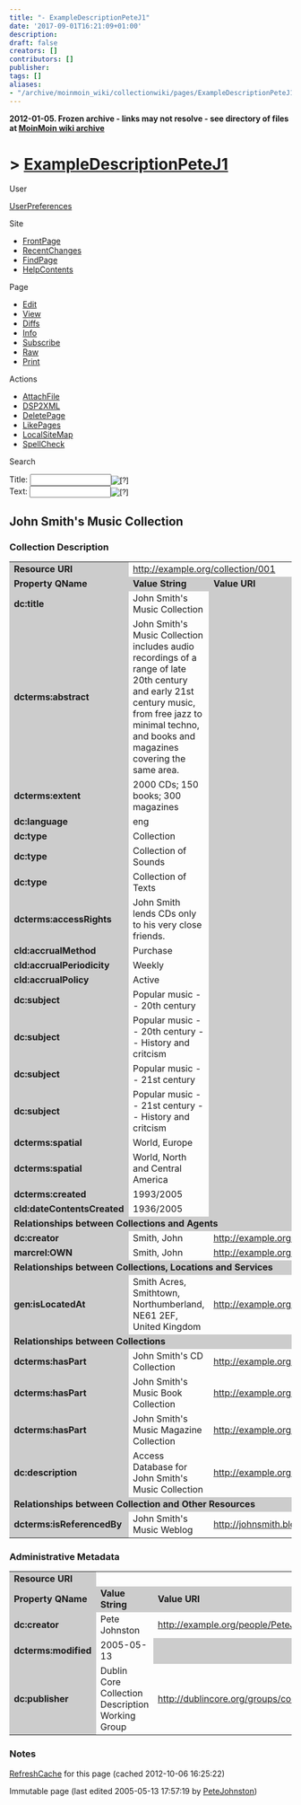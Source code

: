 ```yaml
---
title: "- ExampleDescriptionPeteJ1"
date: '2017-09-01T16:21:09+01:00'
description: 
draft: false
creators: []
contributors: []
publisher: 
tags: []
aliases:
- "/archive/moinmoin_wiki/collectionwiki/pages/ExampleDescriptionPeteJ1.html"
---
```


**2012-01-05. Frozen archive - links may not resolve - see directory of files at [MoinMoin wiki archive](/moinmoin-wiki-archive/)**

# > [ExampleDescriptionPeteJ1](http://dublincore.org/collectionwiki/ExampleDescriptionPeteJ1?action=fullsearch&value=ExampleDescriptionPeteJ1&literal=1&case=1&context=40 "Click here to do a full-text search for this title")

User

 [UserPreferences](http://dublincore.org/collectionwiki/UserPreferences)
  

Site

- [FrontPage](http://dublincore.org/collectionwiki/FrontPage)
- [RecentChanges](http://dublincore.org/collectionwiki/RecentChanges)
- [FindPage](http://dublincore.org/collectionwiki/FindPage)
- [HelpContents](http://dublincore.org/collectionwiki/HelpContents)

Page

- [Edit](http://dublincore.org/collectionwiki/ExampleDescriptionPeteJ1?action=edit "Edit")
- [View](http://dublincore.org/collectionwiki/ExampleDescriptionPeteJ1 "View")
- [Diffs](http://dublincore.org/collectionwiki/ExampleDescriptionPeteJ1?action=diff "Diffs")
- [Info](http://dublincore.org/collectionwiki/ExampleDescriptionPeteJ1?action=info "Info")
- [Subscribe](http://dublincore.org/collectionwiki/ExampleDescriptionPeteJ1?action=subscribe "Subscribe")
- [Raw](http://dublincore.org/collectionwiki/ExampleDescriptionPeteJ1?action=raw "Raw")
- [Print](http://dublincore.org/collectionwiki/ExampleDescriptionPeteJ1?action=print "Print")

Actions

- [AttachFile](http://dublincore.org/collectionwiki/ExampleDescriptionPeteJ1?action=AttachFile)
- [DSP2XML](http://dublincore.org/collectionwiki/ExampleDescriptionPeteJ1?action=DSP2XML)
- [DeletePage](http://dublincore.org/collectionwiki/ExampleDescriptionPeteJ1?action=DeletePage)
- [LikePages](http://dublincore.org/collectionwiki/ExampleDescriptionPeteJ1?action=LikePages)
- [LocalSiteMap](http://dublincore.org/collectionwiki/ExampleDescriptionPeteJ1?action=LocalSiteMap)
- [SpellCheck](http://dublincore.org/collectionwiki/ExampleDescriptionPeteJ1?action=SpellCheck)

Search

<form method="POST" action="/collectionwiki/ExampleDescriptionPeteJ1">
<p>
<input name="action" value="inlinesearch" type="hidden">
<input name="context" value="40" type="hidden">
Title: <input name="text_title" size="15" maxlength="50" type="text"><input src="ExampleDescriptionPeteJ1_files/moin-search.png" name="button_title" alt="[?]" type="image"><br>Text: <input name="text_full" size="15" maxlength="50" type="text"><input src="ExampleDescriptionPeteJ1_files/moin-search.png" name="button_full" alt="[?]" type="image">
</p>
</form>

## John Smith's Music Collection

### Collection Description

<table width="100%">
  <tbody>
    <tr>
      <td bgcolor="#CCCCCC">
        <strong>Resource URI</strong>
      </td>
      <td colspan="3">
        <a href="http://example.org/collection/001">http://example.org/collection/001</a>
      </td>
    </tr>
    <tr>
      <td bgcolor="#CCCCCC" width="15%">
        <strong>Property QName</strong> </td>
      <td bgcolor="#CCCCCC" width="40%">
        <strong>Value String</strong>
      </td>
      <td bgcolor="#CCCCCC" width="30%">
        <strong>Value URI</strong>
      </td>
      <td bgcolor="#CCCCCC" width="15%">
        <strong>Vocab ES QName</strong>
      </td>
    </tr>
    <tr>
      <td bgcolor="#CCCCCC">
        <strong>dc:title</strong> </td>
      <td>
        John Smith's Music Collection</td>
      <td bgcolor="#CCCCCC">
      </td>
      <td bgcolor="#CCCCCC">
      </td>
    </tr>
    <tr>
      <td bgcolor="#CCCCCC">
        <strong>dcterms:abstract</strong> </td>
      <td>
        John Smith's Music Collection includes audio recordings of a range of 
        late 20th century and early 21st century music, from free jazz to 
        minimal techno, and books and magazines covering the same area.</td>
      <td bgcolor="#CCCCCC">
      </td>
      <td bgcolor="#CCCCCC">
      </td>
    </tr>
    <tr>
      <td bgcolor="#CCCCCC">
        <strong>dcterms:extent</strong> </td>
      <td>
        2000 CDs; 150 books; 300 magazines</td>
      <td bgcolor="#CCCCCC">
      </td>
      <td bgcolor="#CCCCCC">
      </td>
    </tr>
    <tr>
      <td bgcolor="#CCCCCC">
        <strong>dc:language</strong> </td>
      <td>
        eng</td>
      <td bgcolor="#CCCCCC">
      </td>
      <td>
        dcterms:ISO639-2</td>
    </tr>
    <tr>
      <td bgcolor="#CCCCCC">
        <strong>dc:type</strong> </td>
      <td>
        Collection</td>
      <td bgcolor="#CCCCCC">
      </td>
      <td>
        dcterms:DCMIType</td>
    </tr>
    <tr>
      <td bgcolor="#CCCCCC">
        <strong>dc:type</strong> </td>
      <td>
        Collection of Sounds</td>
      <td bgcolor="#CCCCCC">
      </td>
      <td>
        cld:CollType</td>
    </tr>
    <tr>
      <td bgcolor="#CCCCCC">
        <strong>dc:type</strong> </td>
      <td>
        Collection of Texts</td>
      <td bgcolor="#CCCCCC">
      </td>
      <td>
        cld:CollType</td>
    </tr>
    <tr>
      <td bgcolor="#CCCCCC">
        <strong>dcterms:accessRights</strong> </td>
      <td>
        John Smith lends CDs only to his very close friends.</td>
      <td bgcolor="#CCCCCC">
      </td>
      <td bgcolor="#CCCCCC">
      </td>
    </tr>
    <tr>
      <td bgcolor="#CCCCCC">
        <strong>cld:accrualMethod</strong> </td>
      <td>
        Purchase</td>
      <td bgcolor="#CCCCCC">
      </td>
      <td>
        cld:DCCDAccrualMethod</td>
    </tr>
    <tr>
      <td bgcolor="#CCCCCC">
        <strong>cld:accrualPeriodicity</strong> </td>
      <td>
        Weekly</td>
      <td bgcolor="#CCCCCC">
      </td>
      <td>
        cld:DCCDAccrualPeriodicity</td>
    </tr>
    <tr>
      <td bgcolor="#CCCCCC">
        <strong>cld:accrualPolicy</strong> </td>
      <td>
        Active</td>
      <td bgcolor="#CCCCCC">
      </td>
      <td>
        cld:DCCDAccrualPolicy</td>
    </tr>
    <tr>
      <td bgcolor="#CCCCCC">
        <strong>dc:subject</strong> </td>
      <td>
        Popular music -- 20th century</td>
      <td bgcolor="#CCCCCC">
      </td>
      <td>
        dcterms:LCSH</td>
    </tr>
    <tr>
      <td bgcolor="#CCCCCC">
        <strong>dc:subject</strong> </td>
      <td>
        Popular music -- 20th century -- History and critcism</td>
      <td bgcolor="#CCCCCC">
      </td>
      <td>
        dcterms:LCSH</td>
    </tr>
    <tr>
      <td bgcolor="#CCCCCC">
        <strong>dc:subject</strong> </td>
      <td>
        Popular music -- 21st century</td>
      <td bgcolor="#CCCCCC">
      </td>
      <td>
        dcterms:LCSH</td>
    </tr>
    <tr>
      <td bgcolor="#CCCCCC">
        <strong>dc:subject</strong> </td>
      <td>
        Popular music -- 21st century -- History and critcism</td>
      <td bgcolor="#CCCCCC">
      </td>
      <td>
        dcterms:LCSH</td>
    </tr>
    <tr>
      <td bgcolor="#CCCCCC">
        <strong>dcterms:spatial</strong> </td>
      <td>
        World, Europe</td>
      <td bgcolor="#CCCCCC">
      </td>
      <td>
        dcterms:TGN</td>
    </tr>
    <tr>
      <td bgcolor="#CCCCCC">
        <strong>dcterms:spatial</strong> </td>
      <td>
        World, North and Central America</td>
      <td bgcolor="#CCCCCC">
      </td>
      <td>
        dcterms:TGN</td>
    </tr>
    <tr>
      <td bgcolor="#CCCCCC">
        <strong>dcterms:created</strong> </td>
      <td>
        1993/2005</td>
      <td bgcolor="#CCCCCC">
      </td>
      <td>
        gen:ISO8601</td>
    </tr>
    <tr>
      <td bgcolor="#CCCCCC">
        <strong>cld:dateContentsCreated</strong>
      </td>
      <td>
        1936/2005</td>
      <td bgcolor="#CCCCCC">
      </td>
      <td>
        gen:ISO8601</td>
    </tr>
    <tr>
      <td colspan="4" bgcolor="#CCCCCC">
        <strong>Relationships between Collections and Agents</strong>
      </td>
    </tr>
    <tr>
      <td bgcolor="#CCCCCC">
        <strong>dc:creator</strong> </td>
      <td>
        Smith, John</td>
      <td>
        <a href="http://example.org/people/JohnSmith">http://example.org/people/JohnSmith</a>
      </td>
      <td>
        gen:Agent</td>
    </tr>
    <tr>
      <td bgcolor="#CCCCCC">
        <strong>marcrel:OWN</strong> </td>
      <td>
        Smith, John</td>
      <td>
        <a href="http://example.org/people/JohnSmith">http://example.org/people/JohnSmith</a>
      </td>
      <td>
        gen:Agent</td>
    </tr>
    <tr>
      <td colspan="4" bgcolor="#CCCCCC">
        <strong>Relationships between Collections, Locations and Services</strong>
      </td>
    </tr>
    <tr>
      <td bgcolor="#CCCCCC">
        <strong>gen:isLocatedAt</strong> </td>
      <td>
        Smith Acres, Smithtown, Northumberland, NE61 2EF, United Kingdom</td>
      <td>
        <a href="http://example.org/places/SmithAcres">http://example.org/places/SmithAcres</a>
      </td>
      <td>
        gen:Location</td>
    </tr>
    <tr>
      <td colspan="4" bgcolor="#CCCCCC">
        <strong>Relationships between Collections</strong>
      </td>
    </tr>
    <tr>
      <td bgcolor="#CCCCCC">
        <strong>dcterms:hasPart</strong> </td>
      <td>
        John Smith's CD Collection</td>
      <td>
        <a href="http://example.org/collection/002">http://example.org/collection/002</a>
      </td>
      <td>
        colltype:CollectionSound</td>
    </tr>
    <tr>
      <td bgcolor="#CCCCCC">
        <strong>dcterms:hasPart</strong> </td>
      <td>
        John Smith's Music Book Collection</td>
      <td>
        <a href="http://example.org/collection/003">http://example.org/collection/003</a>
      </td>
      <td>
        colltype:CollectionText</td>
    </tr>
    <tr>
      <td bgcolor="#CCCCCC">
        <strong>dcterms:hasPart</strong> </td>
      <td>
        John Smith's Music Magazine Collection</td>
      <td>
        <a href="http://example.org/collection/004">http://example.org/collection/004</a>
      </td>
      <td>
        colltype:CollectionText</td>
    </tr>
    <tr>
      <td bgcolor="#CCCCCC">
        <strong>dc:description</strong> </td>
      <td>
        Access Database for John Smith's Music Collection</td>
      <td>
        <a href="http://example.org/catalogue/001">http://example.org/catalogue/001</a>
      </td>
      <td>
        colldesctype:Catalogue</td>
    </tr>
    <tr>
      <td colspan="4" bgcolor="#CCCCCC">
        <strong>Relationships between Collection and Other Resources</strong>
      </td>
    </tr>
    <tr>
      <td bgcolor="#CCCCCC">
        <strong>dcterms:isReferencedBy</strong> </td>
      <td>
        John Smith's Music Weblog</td>
      <td>
        <a href="http://johnsmith.blogspot.com/">http://johnsmith.blogspot.com/</a>
      </td>
      <td>
        dcmitype:Text</td>
    </tr>
  </tbody>
</table>


### Administrative Metadata

<table width="100%">
  <tbody>
    <tr>
      <td bgcolor="#CCCCCC">
        <strong>Resource URI</strong>
      </td>
      <td colspan="3">
      </td>
    </tr>
    <tr>
      <td bgcolor="#CCCCCC" width="15%">
        <strong>Property QName</strong> </td>
      <td bgcolor="#CCCCCC" width="40%">
        <strong>Value String</strong>
      </td>
      <td bgcolor="#CCCCCC" width="30%">
        <strong>Value URI</strong>
      </td>
      <td bgcolor="#CCCCCC" width="15%">
        <strong>Vocab ES QName</strong>
      </td>
    </tr>
    <tr>
      <td bgcolor="#CCCCCC">
        <strong>dc:creator</strong> </td>
      <td>
        Pete Johnston</td>
      <td>
        <a href="http://example.org/people/PeteJ">http://example.org/people/PeteJ</a>
      </td>
      <td>
        gen:Agent</td>
    </tr>
    <tr>
      <td bgcolor="#CCCCCC">
        <strong>dcterms:modified</strong> </td>
      <td>
        2005-05-13</td>
      <td bgcolor="#CCCCCC">
      </td>
      <td>
        dcterms:W3CDTF</td>
    </tr>
    <tr>
      <td bgcolor="#CCCCCC">
        <strong>dc:publisher</strong> </td>
      <td>
        Dublin Core Collection Description Working Group</td>
      <td>
        <a href="http://dublincore.org/groups/collections/">http://dublincore.org/groups/collections/</a>
      </td>
      <td>
        gen:Agent</td>
    </tr>
  </tbody>
</table>


### Notes

 [RefreshCache](http://dublincore.org/collectionwiki/ExampleDescriptionPeteJ1?action=refresh&arena=Page.py&key=ExampleDescriptionPeteJ1.text_html) for this page (cached 2012-10-06 16:25:22)  

Immutable page (last edited 2005-05-13 17:57:19 by [PeteJohnston](http://dublincore.org/collectionwiki/PeteJohnston))

